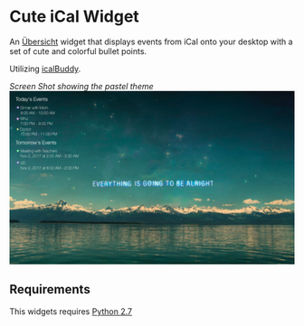 # Cute iCal Widget

An [Übersicht](http://tracesof.net/uebersicht/) widget that displays events from iCal onto your desktop with a set of cute and colorful bullet points. 

Utilizing [icalBuddy](http://hasseg.org/icalBuddy/).

*Screen Shot showing the pastel theme*
![Example Screenshot of widget](Screen_Shot.png)

## Requirements

This widgets requires [Python 2.7](https://www.python.org/downloads/)
